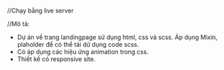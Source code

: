//Chạy bằng live server

//Mô tả: 
- Dự án về trang landingpage sử dụng html, css và scss. Áp dụng Mixin, plaholder để có thể tái dử dụng code scss.
- Có áp dụng các hiệu ứng animation trong css.
- Thiết kế có responsive site.
